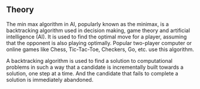 ## Theory

The min max algorithm in AI, popularly known as the minimax, is a backtracking algorithm used in decision making, game theory and artificial intelligence (AI). It is used to find the optimal move for a player, assuming that the opponent is also playing optimally. Popular two-player computer or online games like Chess, Tic-Tac-Toe, Checkers, Go, etc. use this algorithm.

A backtracking algorithm is used to find a solution to computational problems in such a way that a candidate is incrementally built towards a solution, one step at a time. And the candidate that fails to complete a solution is immediately abandoned. 

